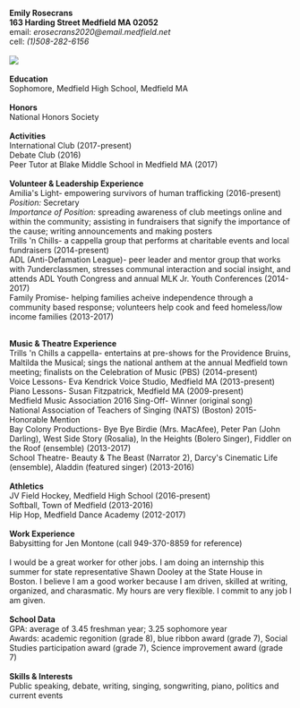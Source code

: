 <html>
    <head>
        <title>Emily's Resume</title>
        <meta charset="utf-8">
    </head>
    <body>
        <p>
        <strong> Emily Rosecrans <br> </strong>
        <strong> 163 Harding Street Medfield MA 02052 <br> </strong>
        email: <em>erosecrans2020@email.medfield.net <br> </em>
        cell: <em> (1)508-282-6156<br> </em>
        <br>
        <img src="https://www.kasandbox.org/programming-images/food/hamburger.png">
        <br>
        <br>
        <strong> Education <br> </strong>
        Sophomore, Medfield High School, Medfield MA <br> 
        <br>
        <strong> Honors <br> </strong>
        National Honors Society <br>
        <br>
        <strong> Activities <br> </strong>
        International Club (2017-present) <br>
        Debate Club (2016) <br>
        Peer Tutor at Blake Middle School in Medfield MA (2017) <br>
        <br>
        <strong> Volunteer & Leadership Experience <br> </strong>
        Amilia's Light- empowering survivors of human trafficking (2016-present) <br>
        <em> Position: </em> Secretary <br>
        <em> Importance of Position: </em> spreading awareness of club meetings online and within the community; assisting in fundraisers that signify the importance of the cause; writing announcements and making posters <br>
        Trills 'n Chills- a cappella group that performs at charitable events and local fundraisers (2014-present) <br>
        ADL (Anti-Defamation League)- peer leader and mentor group that works with 7underclassmen, stresses communal interaction and social insight, and attends ADL Youth Congress and annual MLK Jr. Youth Conferences (2014-2017) <br>
        Family Promise- helping families acheive independence through a community based response; volunteers help cook and feed homeless/low income families (2013-2017) <br>
        </p>
        <br>
        <strong> Music & Theatre Experience </strong> <br>
        Trills 'n Chills a cappella- entertains at pre-shows for the Providence Bruins, Maltilda the Musical; sings the national anthem at the annual Medfield town meeting; finalists on the Celebration of Music (PBS) (2014-present) <br>
        Voice Lessons- Eva Kendrick Voice Studio, Medfield MA (2013-present) <br>
        Piano Lessons- Susan Fitzpatrick, Medfield MA (2009-present) <br>
        Medfield Music Association 2016 Sing-Off- Winner (original song) <br>
        National Association of Teachers of Singing (NATS) (Boston) 2015- Honorable Mention <br>
        Bay Colony Productions- Bye Bye Birdie (Mrs. MacAfee), Peter Pan (John Darling), West Side Story (Rosalia), In the Heights (Bolero Singer), Fiddler on the Roof (ensemble) (2013-2017) <br>
        School Theatre- Beauty & The Beast (Narrator 2), Darcy's Cinematic Life (ensemble), Aladdin (featured singer) (2013-2016) <br>
        <br>
        <strong> Athletics </strong> <br>
        JV Field Hockey, Medfield High School (2016-present) <br>
        Softball, Town of Medfield (2013-2016) <br>
        Hip Hop, Medfield Dance Academy (2012-2017) <br>
        <br>
        <strong> Work Experience </strong> <br>
        Babysitting for Jen Montone (call 949-370-8859 for reference) <br>
        <br>
        I would be a great worker for other jobs. I am doing an internship this summer for state representative Shawn Dooley at the State House in Boston. I believe I am a good worker because I am driven, skilled at writing, organized, and charasmatic. My hours are very flexible. I commit to any job I am given.
        <br>
        <br>
        <strong> School Data </strong> <br>
        GPA: average of 3.45 freshman year; 3.25 sophomore year <br>
        Awards: academic regonition (grade 8), blue ribbon award (grade 7), Social Studies participation award (grade 7), Science improvement award (grade 7)<br>
        <br>
        <strong> Skills & Interests </strong> <br>
        Public speaking, debate, writing, singing, songwriting, piano, politics and current events
    </body>
</html>
